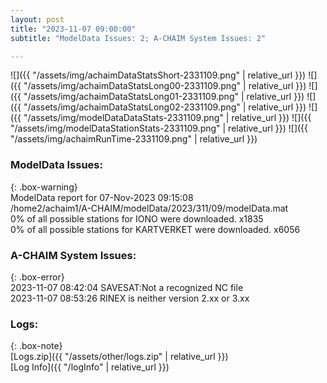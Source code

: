 ```yaml
---
layout: post
title: "2023-11-07 09:00:00"
subtitle: "ModelData Issues: 2; A-CHAIM System Issues: 2"

---
```


![]({{ "/assets/img/achaimDataStatsShort-2331109.png" | relative_url }})
![]({{ "/assets/img/achaimDataStatsLong00-2331109.png" | relative_url }})
![]({{ "/assets/img/achaimDataStatsLong01-2331109.png" | relative_url }})
![]({{ "/assets/img/achaimDataStatsLong02-2331109.png" | relative_url }})
![]({{ "/assets/img/modelDataDataStats-2331109.png" | relative_url }})
![]({{ "/assets/img/modelDataStationStats-2331109.png" | relative_url }})
![]({{ "/assets/img/achaimRunTime-2331109.png" | relative_url }})


### ModelData Issues:  
  
{: .box-warning}  
 ModelData report for 07-Nov-2023 09:15:08   
 /home2/achaim1/A-CHAIM/modelData/2023/311/09/modelData.mat   
 0% of all possible stations for IONO were downloaded. x1835   
 0% of all possible stations for KARTVERKET were downloaded. x6056   
  
### A-CHAIM System Issues:  
  
{: .box-error}  
2023-11-07 08:42:04 SAVESAT:Not a recognized NC file  
2023-11-07 08:53:26 RINEX is neither version 2.xx or 3.xx  

### Logs:  
  
{: .box-note}  
[Logs.zip]({{ "/assets/other/logs.zip" | relative_url }})  
[Log Info]({{ "/logInfo" | relative_url }})  
